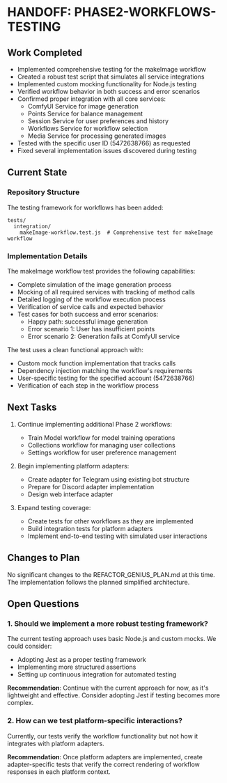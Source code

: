 # HANDOFF: PHASE2-WORKFLOWS-TESTING

## Work Completed
- Implemented comprehensive testing for the makeImage workflow
- Created a robust test script that simulates all service integrations
- Implemented custom mocking functionality for Node.js testing
- Verified workflow behavior in both success and error scenarios
- Confirmed proper integration with all core services:
  - ComfyUI Service for image generation
  - Points Service for balance management
  - Session Service for user preferences and history
  - Workflows Service for workflow selection
  - Media Service for processing generated images
- Tested with the specific user ID (5472638766) as requested
- Fixed several implementation issues discovered during testing

## Current State

### Repository Structure
The testing framework for workflows has been added:

```
tests/
  integration/
    makeImage-workflow.test.js  # Comprehensive test for makeImage workflow
```

### Implementation Details

The makeImage workflow test provides the following capabilities:
- Complete simulation of the image generation process
- Mocking of all required services with tracking of method calls
- Detailed logging of the workflow execution process
- Verification of service calls and expected behavior
- Test cases for both success and error scenarios:
  - Happy path: successful image generation
  - Error scenario 1: User has insufficient points
  - Error scenario 2: Generation fails at ComfyUI service

The test uses a clean functional approach with:
- Custom mock function implementation that tracks calls
- Dependency injection matching the workflow's requirements
- User-specific testing for the specified account (5472638766)
- Verification of each step in the workflow process

## Next Tasks
1. Continue implementing additional Phase 2 workflows:
   - Train Model workflow for model training operations
   - Collections workflow for managing user collections
   - Settings workflow for user preference management

2. Begin implementing platform adapters:
   - Create adapter for Telegram using existing bot structure
   - Prepare for Discord adapter implementation
   - Design web interface adapter

3. Expand testing coverage:
   - Create tests for other workflows as they are implemented
   - Build integration tests for platform adapters
   - Implement end-to-end testing with simulated user interactions

## Changes to Plan
No significant changes to the REFACTOR_GENIUS_PLAN.md at this time. The implementation follows the planned simplified architecture.

## Open Questions

### 1. Should we implement a more robust testing framework?
The current testing approach uses basic Node.js and custom mocks. We could consider:
- Adopting Jest as a proper testing framework
- Implementing more structured assertions
- Setting up continuous integration for automated testing

**Recommendation**: Continue with the current approach for now, as it's lightweight and effective. Consider adopting Jest if testing becomes more complex.

### 2. How can we test platform-specific interactions?
Currently, our tests verify the workflow functionality but not how it integrates with platform adapters.

**Recommendation**: Once platform adapters are implemented, create adapter-specific tests that verify the correct rendering of workflow responses in each platform context. 